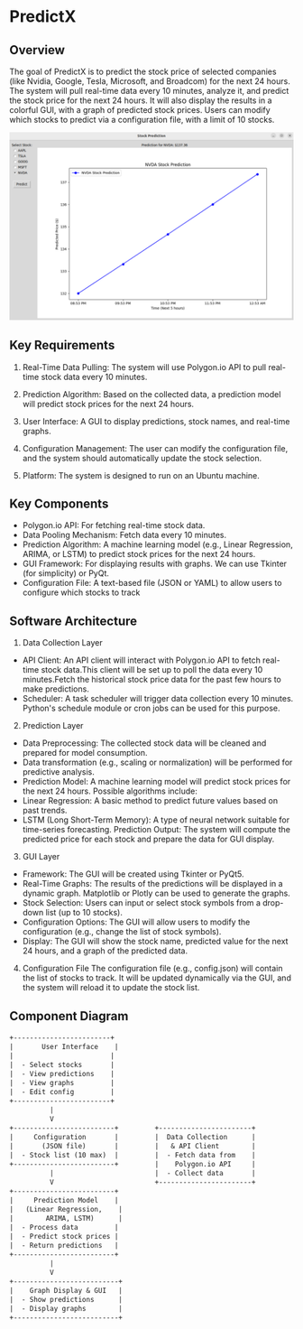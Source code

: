 # PredictX

## Overview
The goal of PredictX is to predict the stock price of selected companies (like Nvidia, Google, Tesla, Microsoft, and Broadcom) for the next 24 hours. The system will pull real-time data every 10 minutes, analyze it, and predict the stock price for the next 24 hours. It will also display the results in a colorful GUI, with a graph of predicted stock prices. Users can modify which stocks to predict via a configuration file, with a limit of 10 stocks.

![Stock Predition](output/image_NVDA.png)

## Key Requirements

1. Real-Time Data Pulling: The system will use Polygon.io API to pull real-time stock data every 10 minutes.

2. Prediction Algorithm: Based on the collected data, a prediction model will predict stock prices for the next 24 hours.

3. User Interface: A GUI to display predictions, stock names, and real-time graphs.

4. Configuration Management: The user can modify the configuration file, and the system should automatically update the stock selection.

5. Platform: The system is designed to run on an Ubuntu machine.

## Key Components

- Polygon.io API: For fetching real-time stock data.
- Data Pooling Mechanism: Fetch data every 10 minutes.
- Prediction Algorithm: A machine learning model (e.g., Linear Regression, ARIMA, or LSTM) to predict stock prices for the next 24 hours.
- GUI Framework: For displaying results with graphs. We can use Tkinter (for simplicity) or PyQt.
- Configuration File: A text-based file (JSON or YAML) to allow users to configure which stocks to track

## Software Architecture

1. Data Collection Layer
- API Client: An API client will interact with Polygon.io API to fetch real-time stock data.This client will be set up to poll the data every 10 minutes.Fetch the historical stock price data for the past few hours to make predictions.
- Scheduler: A task scheduler will trigger data collection every 10 minutes. Python's schedule module or cron jobs can be used for this purpose.
2. Prediction Layer
- Data Preprocessing: The collected stock data will be cleaned and prepared for model consumption.
- Data transformation (e.g., scaling or normalization) will be performed for predictive analysis.
- Prediction Model: A machine learning model will predict stock prices for the next 24 hours. Possible algorithms include:
- Linear Regression: A basic method to predict future values based on past trends.
- LSTM (Long Short-Term Memory): A type of neural network suitable for time-series forecasting.
Prediction Output: The system will compute the predicted price for each stock and prepare the data for GUI display.
3. GUI Layer
- Framework: The GUI will be created using Tkinter or PyQt5.
- Real-Time Graphs: The results of the predictions will be displayed in a dynamic graph. Matplotlib or Plotly can be used to generate the graphs.
- Stock Selection: Users can input or select stock symbols from a drop-down list (up to 10 stocks).
- Configuration Options: The GUI will allow users to modify the configuration (e.g., change the list of stock symbols).
- Display: The GUI will show the stock name, predicted value for the next 24 hours, and a graph of the predicted data.
4. Configuration File
The configuration file (e.g., config.json) will contain the list of stocks to track.
It will be updated dynamically via the GUI, and the system will reload it to update the stock list.

## Component Diagram

```
+------------------------+
|       User Interface    |
|                        |
|  - Select stocks       |
|  - View predictions    |
|  - View graphs         |
|  - Edit config         |
+------------------------+
          |
          V
+-------------------------+         +-----------------------+
|     Configuration       |         |  Data Collection      |
|       (JSON file)       |         |   & API Client        |
|  - Stock list (10 max)  |         |  - Fetch data from    |
+-------------------------+         |    Polygon.io API     |
          |                         |  - Collect data       |
          V                         +-----------------------+
+-------------------------+
|     Prediction Model    |
|   (Linear Regression,    |
|        ARIMA, LSTM)      |
|  - Process data         |
|  - Predict stock prices |
|  - Return predictions   |
+-------------------------+
          |
          V
+--------------------------+
|    Graph Display & GUI   |
|  - Show predictions      |
|  - Display graphs        |
+--------------------------+
```

